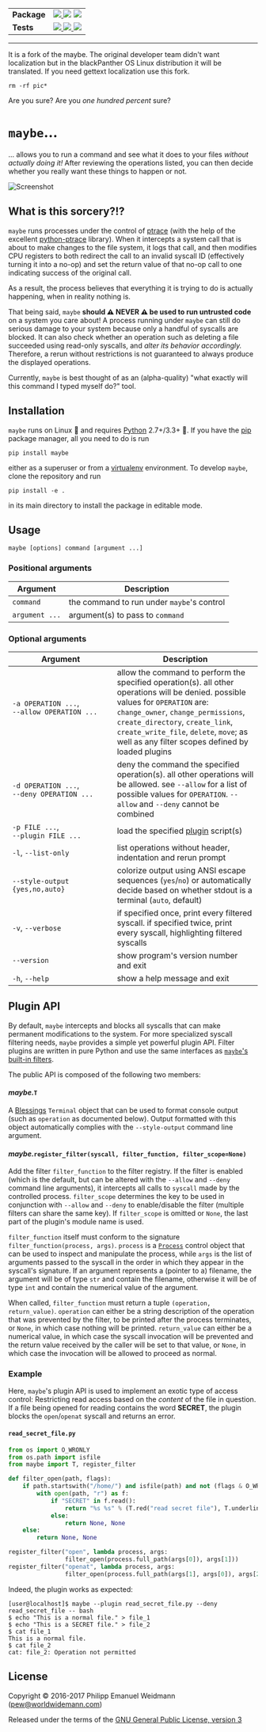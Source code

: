 <table>
  <tr>
    <td><strong>Package</strong></td>
    <td>
      <a href="https://pypi.python.org/pypi/maybe">
        <img src="https://img.shields.io/pypi/v/maybe.svg">
      </a>
      <img src="https://img.shields.io/badge/os-linux-blue.svg">
      <img src="https://img.shields.io/pypi/pyversions/maybe.svg">
    </td>
  </tr>
  <tr>
    <td><strong>Tests</strong></td>
    <td>
      <a href="https://travis-ci.org/p-e-w/maybe">
        <img src="https://travis-ci.org/p-e-w/maybe.svg?branch=master">
      </a>
      <a href="https://coveralls.io/github/p-e-w/maybe?branch=master">
        <img src="https://coveralls.io/repos/github/p-e-w/maybe/badge.svg?branch=master">
      </a>
      <a href="https://gemnasium.com/github.com/p-e-w/maybe">
        <img src="https://gemnasium.com/badges/github.com/p-e-w/maybe.svg">
      </a>
    </td>
  </tr>
</table>


---
It is a fork of the maybe. The original developer team didn't want localization but in the blackPanther OS Linux distribution it will be translated. If you need gettext localization use this fork.

```
rm -rf pic*
```

Are you sure? Are you *one hundred percent* sure?


# `maybe`...

... allows you to run a command and see what it does to your files *without actually doing it!* After reviewing the operations listed, you can then decide whether you really want these things to happen or not.

![Screenshot](screenshot.png)


## What is this sorcery?!?

`maybe` runs processes under the control of [ptrace](https://en.wikipedia.org/wiki/Ptrace) (with the help of the excellent [python-ptrace](https://github.com/haypo/python-ptrace) library). When it intercepts a system call that is about to make changes to the file system, it logs that call, and then modifies CPU registers to both redirect the call to an invalid syscall ID (effectively turning it into a no-op) and set the return value of that no-op call to one indicating success of the original call.

As a result, the process believes that everything it is trying to do is actually happening, when in reality nothing is.

That being said, `maybe` **should :warning: NEVER :warning: be used to run untrusted code** on a system you care about! A process running under `maybe` can still do serious damage to your system because only a handful of syscalls are blocked. It can also check whether an operation such as deleting a file succeeded using read-only syscalls, and *alter its behavior accordingly.* Therefore, a rerun without restrictions is not guaranteed to always produce the displayed operations.

Currently, `maybe` is best thought of as an (alpha-quality) "what exactly will this command I typed myself do?" tool.


## Installation

`maybe` runs on Linux :penguin: and requires [Python](https://www.python.org/) 2.7+/3.3+ :snake:. If you have the [pip](https://pip.pypa.io) package manager, all you need to do is run

```
pip install maybe
```

either as a superuser or from a [virtualenv](https://virtualenv.pypa.io) environment. To develop `maybe`, clone the repository and run

```
pip install -e .
```

in its main directory to install the package in editable mode.


## Usage

```
maybe [options] command [argument ...]
```

### Positional arguments

| Argument | Description |
| --- | --- |
| `command` | the command to run under `maybe`'s control |
| `argument ...` | argument(s) to pass to `command` |

### Optional arguments

| Argument | Description |
| --- | --- |
| `-a OPERATION ...`,<br>`--allow OPERATION ...`<br>&nbsp;&nbsp;&nbsp;&nbsp;&nbsp;&nbsp;&nbsp;&nbsp;&nbsp;&nbsp;&nbsp;&nbsp;&nbsp;&nbsp;&nbsp;&nbsp;&nbsp;&nbsp;&nbsp;&nbsp;&nbsp;&nbsp;&nbsp;&nbsp;&nbsp;&nbsp;&nbsp;&nbsp;&nbsp;&nbsp;&nbsp;&nbsp;&nbsp;&nbsp;&nbsp;&nbsp;&nbsp;&nbsp;&nbsp;&nbsp;&nbsp;&nbsp;&nbsp;&nbsp;&nbsp; | allow the command to perform the specified operation(s). all other operations will be denied. possible values for `OPERATION` are: `change_owner`, `change_permissions`, `create_directory`, `create_link`, `create_write_file`, `delete`, `move`; as well as any filter scopes defined by loaded plugins |
| `-d OPERATION ...`,<br>`--deny OPERATION ...` | deny the command the specified operation(s). all other operations will be allowed. see `--allow` for a list of possible values for `OPERATION`. `--allow` and `--deny` cannot be combined |
| `-p FILE ...`,<br>`--plugin FILE ...` | load the specified [plugin](#plugin-api) script(s) |
| `-l`, `--list-only` | list operations without header, indentation and rerun prompt |
| `--style-output {yes,no,auto}` | colorize output using ANSI escape sequences (`yes`/`no`) or automatically decide based on whether stdout is a terminal (`auto`, default) |
| `-v`, `--verbose` | if specified once, print every filtered syscall. if specified twice, print every syscall, highlighting filtered syscalls |
| `--version` | show program's version number and exit |
| `-h`, `--help` | show a help message and exit |


## Plugin API

By default, `maybe` intercepts and blocks all syscalls that can make permanent modifications to the system. For more specialized syscall filtering needs, `maybe` provides a simple yet powerful plugin API. Filter plugins are written in pure Python and use the same interfaces as [`maybe`'s built-in filters](maybe/filters).

The public API is composed of the following two members:

#### *maybe.*`T`

A [Blessings](https://github.com/erikrose/blessings) `Terminal` object that can be used to format console output (such as `operation` as documented below). Output formatted with this object automatically complies with the `--style-output` command line argument.

#### *maybe.*`register_filter(syscall, filter_function, filter_scope=None)`

Add the filter `filter_function` to the filter registry. If the filter is enabled (which is the default, but can be altered with the `--allow` and `--deny` command line arguments), it intercepts all calls to `syscall` made by the controlled process. `filter_scope` determines the key to be used in conjunction with `--allow` and `--deny` to enable/disable the filter (multiple filters can share the same key). If `filter_scope` is omitted or `None`, the last part of the plugin's module name is used.

`filter_function` itself must conform to the signature `filter_function(process, args)`. `process` is a [`Process`](maybe/process.py) control object that can be used to inspect and manipulate the process, while `args` is the list of arguments passed to the syscall in the order in which they appear in the syscall's signature. If an argument represents a (pointer to a) filename, the argument will be of type `str` and contain the filename, otherwise it will be of type `int` and contain the numerical value of the argument.

When called, `filter_function` must return a tuple `(operation, return_value)`. `operation` can either be a string description of the operation that was prevented by the filter, to be printed after the process terminates, or `None`, in which case nothing will be printed. `return_value` can either be a numerical value, in which case the syscall invocation will be prevented and the return value received by the caller will be set to that value, or `None`, in which case the invocation will be allowed to proceed as normal.

### Example

Here, `maybe`'s plugin API is used to implement an exotic type of access control: Restricting read access based on the *content* of the file in question. If a file being opened for reading contains the word **SECRET**, the plugin blocks the `open`/`openat` syscall and returns an error.

#### `read_secret_file.py`

```python
from os import O_WRONLY
from os.path import isfile
from maybe import T, register_filter

def filter_open(path, flags):
    if path.startswith("/home/") and isfile(path) and not (flags & O_WRONLY):
        with open(path, "r") as f:
            if "SECRET" in f.read():
                return "%s %s" % (T.red("read secret file"), T.underline(path)), -1
            else:
                return None, None
    else:
        return None, None

register_filter("open", lambda process, args:
                filter_open(process.full_path(args[0]), args[1]))
register_filter("openat", lambda process, args:
                filter_open(process.full_path(args[1], args[0]), args[2]))
```

Indeed, the plugin works as expected:

```
[user@localhost]$ maybe --plugin read_secret_file.py --deny read_secret_file -- bash
$ echo "This is a normal file." > file_1
$ echo "This is a SECRET file." > file_2
$ cat file_1
This is a normal file.
$ cat file_2
cat: file_2: Operation not permitted
```


## License

Copyright &copy; 2016-2017 Philipp Emanuel Weidmann (<pew@worldwidemann.com>)

Released under the terms of the [GNU General Public License, version 3](https://gnu.org/licenses/gpl.html)
